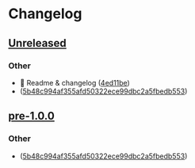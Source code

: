 # Changelog

## [Unreleased](0.0.1...4ed11be)

### Other

- :memo: Readme & changelog ([4ed11be](#))
-  ([5b48c994af355afd50322ece99dbc2a5fbedb553](#))

## [pre-1.0.0](5b48c99...0.0.1)

### Other

-  ([5b48c994af355afd50322ece99dbc2a5fbedb553](#))
